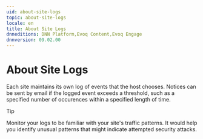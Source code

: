 ```yaml
---
uid: about-site-logs
topic: about-site-logs
locale: en
title: About Site Logs
dnneditions: DNN Platform,Evoq Content,Evoq Engage
dnnversion: 09.02.00
---
```


# About Site Logs

Each site maintains its own log of events that the host chooses. Notices can be sent by email if the logged event exceeds a threshold, such as a specified number of occurences within a specified length of time.

> [!Tip]
> Monitor your logs to be familiar with your site's traffic patterns. It would help you identify unusual patterns that might indicate attempted security attacks.